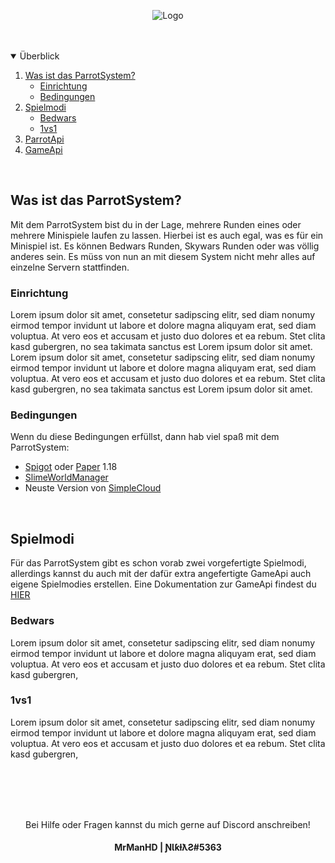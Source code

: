 <p align="center">
  <img src="https://i.postimg.cc/v8VzwS4r/parrotsystem-banner.png" alt="Logo">
</p>

<br />
<br />

<details open="open">
  <summary>Überblick</summary>
  <ol>
    <li>
      <a href="#was-ist-das-parrotsystem">Was ist das ParrotSystem?</a>
      <ul>
        <li><a href="#einrichtung">Einrichtung</a></li>
        <li><a href="#bedingungen">Bedingungen</a></li>
      </ul>
    </li>
    <li>
      <a href="#spielmodi">Spielmodi</a>
      <ul>
        <li><a href="#bedwars">Bedwars</a></li>
        <li><a href="#1vs1">1vs1</a></li>
      </ul>
    </li>
    <li><a href="https://github.com/MrManHD/parrotsystem/wiki/ParrotApi">ParrotApi</a></li>
    <li><a href="#gameapi">GameApi</a></li>
  </ol>
</details>

<br />

## Was ist das ParrotSystem?
Mit dem ParrotSystem bist du in der Lage, mehrere Runden eines oder mehrere Minispiele laufen zu lassen. Hierbei ist es auch egal, was es für ein Minispiel ist. Es können Bedwars Runden, Skywars Runden oder was völlig anderes sein. Es müss von nun an mit diesem System nicht mehr alles auf einzelne Servern stattfinden.

### Einrichtung
Lorem ipsum dolor sit amet, consetetur sadipscing elitr, sed diam nonumy eirmod tempor invidunt ut labore et dolore magna aliquyam erat, sed diam voluptua. At vero eos et accusam et justo duo dolores et ea rebum. Stet clita kasd gubergren, no sea takimata sanctus est Lorem ipsum dolor sit amet. Lorem ipsum dolor sit amet, consetetur sadipscing elitr, sed diam nonumy eirmod tempor invidunt ut labore et dolore magna aliquyam erat, sed diam voluptua. At vero eos et accusam et justo duo dolores et ea rebum. Stet clita kasd gubergren, no sea takimata sanctus est Lorem ipsum dolor sit amet.

### Bedingungen
Wenn du diese Bedingungen erfüllst, dann hab viel spaß mit dem ParrotSystem:
* <a href="https://getbukkit.org/download/spigot">Spigot</a> oder <a href="https://papermc.io/downloads#Paper-1.18">Paper</a> 1.18
* <a href="https://github.com/Paul19988/Advanced-Slime-World-Manager">SlimeWorldManager</a>
* Neuste Version von <a href="https://www.spigotmc.org/resources/simplecloud-simplify-your-network.79466/">SimpleCloud</a>

<br>

## Spielmodi
Für das ParrotSystem gibt es schon vorab zwei vorgefertigte Spielmodi, allerdings kannst du auch mit der dafür extra angefertigte GameApi auch eigene Spielmodies erstellen. Eine Dokumentation zur GameApi findest du <a href="https://github.com/MrManHD">HIER</a>

### Bedwars
Lorem ipsum dolor sit amet, consetetur sadipscing elitr, sed diam nonumy eirmod tempor invidunt ut labore et dolore magna aliquyam erat, sed diam voluptua. At vero eos et accusam et justo duo dolores et ea rebum. Stet clita kasd gubergren,

### 1vs1
Lorem ipsum dolor sit amet, consetetur sadipscing elitr, sed diam nonumy eirmod tempor invidunt ut labore et dolore magna aliquyam erat, sed diam voluptua. At vero eos et accusam et justo duo dolores et ea rebum. Stet clita kasd gubergren,

<br>
<br>
<br>
<br>

<p align="center">
Bei Hilfe oder Fragen kannst du mich gerne auf Discord anschreiben! <h4 align="center">MrManHD | ƝƖƙƚƛƧ#5363</h3>
</p>
